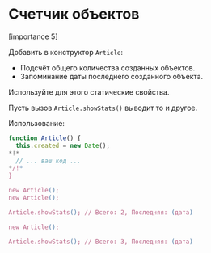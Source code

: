 # Счетчик объектов

[importance 5]

Добавить в конструктор `Article`:
<ul>
<li>Подсчёт общего количества созданных объектов.</li>
<li>Запоминание даты последнего созданного объекта.</li>
</ul>
Используйте для этого статические свойства.

Пусть вызов `Article.showStats()` выводит то и другое.

Использование:

```js
function Article() {
  this.created = new Date();
*!*
  // ... ваш код ...
*/!*
}

new Article();
new Article();

Article.showStats(); // Всего: 2, Последняя: (дата)

new Article();

Article.showStats(); // Всего: 3, Последняя: (дата)
```

